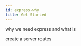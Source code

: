 ```yaml
---
id: express-why
title: Get Started
---
```


why we need express and what is

create a server
routes 